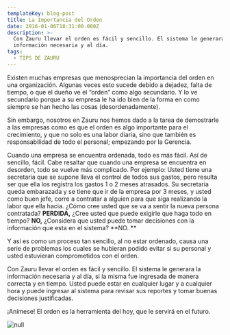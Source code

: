 ```yaml
---
templateKey: blog-post
title: La Importancia del Orden
date: 2016-01-06T18:31:00.000Z
description: >-
  Con Zauru llevar el orden es fácil y sencillo. El sistema le generara la
  información necesaria y al día.
tags:
  - TIPS DE ZAURU
---
```

Existen muchas empresas que menosprecian la importancia del orden en una organización. Algunas veces esto sucede debido a dejadez, falta de tiempo, o que el dueño ve el “orden” como algo secundario. Y lo ve secundario porque a su empresa le ha ido bien de la forma en como siempre se han hecho las cosas (desordenadamente).

Sin embargo, nosotros en Zauru nos hemos dado a la tarea de demostrarle a las empresas como es que el orden es algo importante para el crecimiento, y que no solo es una labor diaria, sino que también es responsabilidad de todo el personal; empezando por la Gerencia.

Cuando una empresa se encuentra ordenada, todo es más fácil. Así de sencillo, fácil. Cabe resaltar que cuando una empresa se encuentra en desorden, todo se vuelve más complicado. Por ejemplo: Usted tiene una secretaria que se supone lleva el control de todos sus gastos, pero resulta ser que ella los registra los gastos 1 o 2 meses atrasados. Su secretaria queda embarazada y se tiene que ir de la empresa por 3 meses, y usted como buen jefe, corre a contratar a alguien para que siga realizando la labor que ella hacia. ¿Cómo cree usted que se va a sentir la nueva persona contratada? **PERDIDA,** ¿Cree usted que puede exigirle que haga todo en tiempo? **NO,** ¿Considera que usted puede tomar decisiones con la información que esta en el sistema? **NO.
**

Y así es como un proceso tan sencillo, al no estar ordenado, causa una serie de problemas los cuales se hubieran podido evitar si su personal y usted estuvieran comprometidos con el orden.

Con Zauru llevar el orden es fácil y sencillo. El sistema le generara la información necesaria y al día, si la misma fue ingresada de manera correcta y en tiempo. Usted puede estar en cualquier lugar y a cualquier hora y puede ingresar al sistema para revisar sus reportes y tomar buenas decisiones justificadas.

¡Anímese! El orden es la herramienta del hoy, que le servirá en el futuro.

![null](/img/orden.png)
